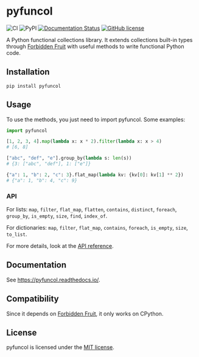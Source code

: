 # pyfuncol

![CI](https://github.com/Gondolav/pyfuncol/actions/workflows/python-app.yml/badge.svg)
![PyPI](https://img.shields.io/pypi/v/pyfuncol?color=blue)
[![Documentation Status](https://readthedocs.org/projects/pyfuncol/badge/?version=latest)](https://pyfuncol.readthedocs.io/en/latest/?badge=latest)
[![GitHub license](https://img.shields.io/github/license/Gondolav/pyfuncol)](https://github.com/Gondolav/pyfuncol/blob/main/LICENSE)

A Python functional collections library. It extends collections built-in types through [Forbidden Fruit](https://github.com/clarete/forbiddenfruit) with useful methods to write functional Python code.

## Installation

`pip install pyfuncol`

## Usage

To use the methods, you just need to import pyfuncol. Some examples:

```python
import pyfuncol

[1, 2, 3, 4].map(lambda x: x * 2).filter(lambda x: x > 4)
# [6, 8]

["abc", "def", "e"].group_by(lambda s: len(s))
# {3: ["abc", "def"], 1: ["e"]}

{"a": 1, "b": 2, "c": 3}.flat_map(lambda kv: {kv[0]: kv[1] ** 2})
# {"a": 1, "b": 4, "c": 9}
```

### API

For lists: `map`, `filter`, `flat_map`, `flatten`, `contains`, `distinct`, `foreach`, `group_by`, `is_empty`, `size`, `find`, `index_of`.

For dictionaries: `map`, `filter`, `flat_map`, `contains`, `foreach`, `is_empty`, `size`, `to_list`.

For more details, look at the [API reference](https://pyfuncol.readthedocs.io/#modules).

## Documentation

See <https://pyfuncol.readthedocs.io/>.

## Compatibility

Since it depends on [Forbidden Fruit](https://github.com/clarete/forbiddenfruit), it only works on CPython.

## License

pyfuncol is licensed under the [MIT license](LICENSE).

